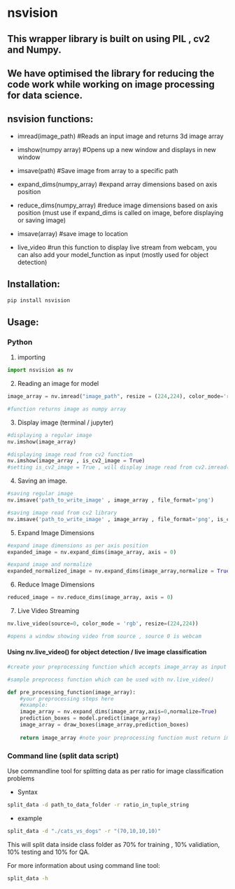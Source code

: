 # nsvision
## This wrapper library is built on using PIL , cv2 and Numpy.
## We have optimised the library for reducing the code work while working on image processing for data science.

## nsvision functions:
* imread(image_path) #Reads an input image and returns 3d image array

* imshow(numpy array) #Opens up a new window and displays in new window

* imsave(path) #Save image from array to a specific path

* expand_dims(numpy_array) #expand array dimensions based on axis position

* reduce_dims(numpy_array) #reduce image dimensions based on axis position (must use if expand_dims is called on image, before displaying or saving image)

* imsave(array) #save image to location

* live_video #run this function to display live stream from webcam, you can also add your model_function as input (mostly used for object detection)

## Installation:
```bash
pip install nsvision
```

## Usage:
### Python

1. importing
```python
import nsvision as nv
```

2. Reading an image for model
```python
image_array = nv.imread("image_path", resize = (224,224), color_mode='rgb')

#function returns image as numpy array
```

3. Display image (terminal / jupyter)
```python
#displaying a regular image
nv.imshow(image_array)

#displaying image read from cv2 function
nv.imshow(image_array , is_cv2_image = True)
#setting is_cv2_image = True , will display image read from cv2.imread()
```
4. Saving an image.
```python
#saving regular image
nv.imsave('path_to_write_image' , image_array , file_format='png')

#saving image read from cv2 library
nv.imsave('path_to_write_image' , image_array , file_format='png', is_cv2_image = True)
```

5. Expand Image Dimensions
```python
#expand image dimensions as per axis position
expanded_image = nv.expand_dims(image_array, axis = 0)

#expand image and normalize
expanded_normalized_image = nv.expand_dims(image_array,normalize = True)
```

6. Reduce Image Dimensions
```python
reduced_image = nv.reduce_dims(image_array, axis = 0)
```

7. Live Video Streaming
```python
nv.live_video(source=0, color_mode = 'rgb', resize=(224,224))

#opens a window showing video from source , source 0 is webcam
```

#### Using nv.live_video() for object detection / live image classification

```python
#create your preprocessing function which accepts image_array as input and returns processed image_array

#sample preprocess function which can be used with nv.live_video()

def pre_processing_function(image_array):
    #your preprocessing steps here
    #example:
    image_array = nv.expand_dims(image_array,axis=0,normalize=True)
    prediction_boxes = model.predict(image_array)
    image_array = draw_boxes(image_array,prediction_boxes)
    
    return image_array #note your preprocessing function must return image array as output, or it will throw error.
```
### Command line (split data script)<br>
Use commandline tool for splitting data as per ratio for image classification problems

* Syntax

```bash
split_data -d path_to_data_folder -r ratio_in_tuple_string
```

* example

```bash
split_data -d "./cats_vs_dogs" -r "(70,10,10,10)"
```
This will split data inside class folder as 70% for training , 10% validiation, 10% testing and 10% for QA.

For more information about using command line tool:
```bash
split_data -h
```
